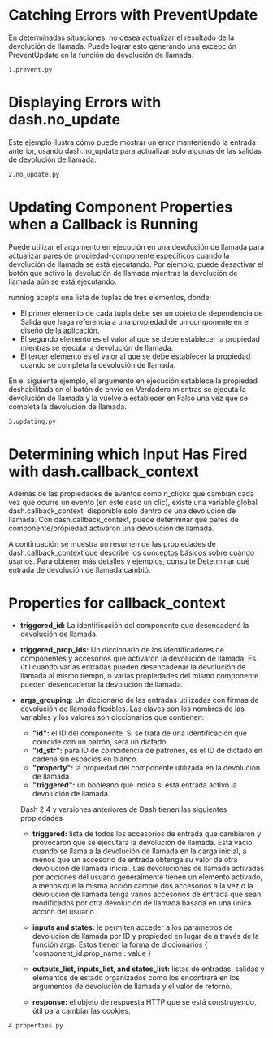 
# Catching Errors with PreventUpdate

En determinadas situaciones, no desea actualizar el resultado de la devolución de llamada. Puede lograr esto generando una excepción PreventUpdate en la función de devolución de llamada.

```bash
1.prevent.py
```

# Displaying Errors with dash.no_update

Este ejemplo ilustra cómo puede mostrar un error manteniendo la entrada anterior, usando dash.no_update para actualizar solo algunas de las salidas de devolución de llamada.

```bash
2.no_update.py
```

# Updating Component Properties when a Callback is Running

Puede utilizar el argumento en ejecución en una devolución de llamada para actualizar pares de propiedad-componente específicos cuando la devolución de llamada se está ejecutando. Por ejemplo, puede desactivar el botón que activó la devolución de llamada mientras la devolución de llamada aún se está ejecutando.

running acepta una lista de tuplas de tres elementos, donde:

- El primer elemento de cada tupla debe ser un objeto de dependencia de Salida que haga referencia a una propiedad de un componente en el diseño de la aplicación.
- El segundo elemento es el valor al que se debe establecer la propiedad mientras se ejecuta la devolución de llamada.
- El tercer elemento es el valor al que se debe establecer la propiedad cuando se completa la devolución de llamada.

En el siguiente ejemplo, el argumento en ejecución establece la propiedad deshabilitada en el botón de envío en Verdadero mientras se ejecuta la devolución de llamada y la vuelve a establecer en Falso una vez que se completa la devolución de llamada.

```bash
3.updating.py
```

# Determining which Input Has Fired with dash.callback_context

Además de las propiedades de eventos como n_clicks que cambian cada vez que ocurre un evento (en este caso un clic), existe una variable global dash.callback_context, disponible solo dentro de una devolución de llamada. Con dash.callback_context, puede determinar qué pares de componente/propiedad activaron una devolución de llamada.

A continuación se muestra un resumen de las propiedades de dash.callback_context que describe los conceptos básicos sobre cuándo usarlos. Para obtener más detalles y ejemplos, consulte Determinar qué entrada de devolución de llamada cambió.

# Properties for callback_context

- **triggered_id:** La identificación del componente que desencadenó la devolución de llamada.

- **triggered_prop_ids:** Un diccionario de los identificadores de componentes y accesorios que activaron la devolución de llamada. Es útil cuando varias entradas pueden desencadenar la devolución de llamada al mismo tiempo, o varias propiedades del mismo componente pueden desencadenar la devolución de llamada.

- **args_grouping:** Un diccionario de las entradas utilizadas con firmas de devolución de llamada flexibles. Las claves son los nombres de las variables y los valores son diccionarios que contienen:

    - **"id":** el ID del componente. Si se trata de una identificación que coincide con un patrón, será un dictado.
    - **"id_str":** para ID de coincidencia de patrones, es el ID de dictado en cadena sin espacios en blanco.
    - **"property":** la propiedad del componente utilizada en la devolución de llamada.
    - **"triggered":** un booleano que indica si esta entrada activó la devolución de llamada.

    Dash 2.4 y versiones anteriores de Dash tienen las siguientes propiedades

    - **triggered:** lista de todos los accesorios de entrada que cambiaron y provocaron que se ejecutara la devolución de llamada. Está vacío cuando se llama a la devolución de llamada en la carga inicial, a menos que un accesorio de entrada obtenga su valor de otra devolución de llamada inicial. Las devoluciones de llamada activadas por acciones del usuario generalmente tienen un elemento activado, a menos que la misma acción cambie dos accesorios a la vez o la devolución de llamada tenga varios accesorios de entrada que sean modificados por otra devolución de llamada basada en una única acción del usuario.

    - **inputs and states:** le permiten acceder a los parámetros de devolución de llamada por ID y propiedad en lugar de a través de la función args. Estos tienen la forma de diccionarios { 'component_id.prop_name': value }

    - **outputs_list, inputs_list, and states_list:** listas de entradas, salidas y elementos de estado organizados como los encontrará en los argumentos de devolución de llamada y el valor de retorno.

    - **response:** el objeto de respuesta HTTP que se está construyendo, útil para cambiar las cookies.

```bash
4.properties.py
```



